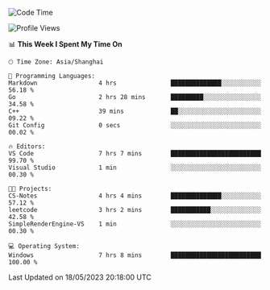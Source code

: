 <!--START_SECTION:waka-->
![Code Time](http://img.shields.io/badge/Code%20Time-928%20hrs%2015%20mins-blue)

![Profile Views](http://img.shields.io/badge/Profile%20Views-0-blue)

📊 **This Week I Spent My Time On** 

```text
🕑︎ Time Zone: Asia/Shanghai

💬 Programming Languages: 
Markdown                 4 hrs               ██████████████░░░░░░░░░░░   56.18 % 
Go                       2 hrs 28 mins       █████████░░░░░░░░░░░░░░░░   34.58 % 
C++                      39 mins             ██░░░░░░░░░░░░░░░░░░░░░░░   09.22 % 
Git Config               0 secs              ░░░░░░░░░░░░░░░░░░░░░░░░░   00.02 % 

🔥 Editors: 
VS Code                  7 hrs 7 mins        █████████████████████████   99.70 % 
Visual Studio            1 min               ░░░░░░░░░░░░░░░░░░░░░░░░░   00.30 % 

🐱‍💻 Projects: 
CS-Notes                 4 hrs 4 mins        ██████████████░░░░░░░░░░░   57.12 % 
leetcode                 3 hrs 2 mins        ███████████░░░░░░░░░░░░░░   42.58 % 
SimpleRenderEngine-VS    1 min               ░░░░░░░░░░░░░░░░░░░░░░░░░   00.30 % 

💻 Operating System: 
Windows                  7 hrs 8 mins        █████████████████████████   100.00 % 
```


 Last Updated on 18/05/2023 20:18:00 UTC
<!--END_SECTION:waka-->